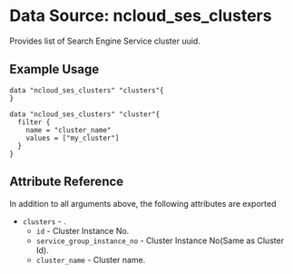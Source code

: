# Data Source: ncloud_ses_clusters

Provides list of Search Engine Service cluster uuid.

## Example Usage
``` hcl
data "ncloud_ses_clusters" "clusters"{
}

data "ncloud_ses_clusters" "cluster"{
  filter {
    name = "cluster_name"
    values = ["my_cluster"]
  }
}
```

## Attribute Reference
In addition to all arguments above, the following attributes are exported

* `clusters` - .
  * `id` - Cluster Instance No.
  * `service_group_instance_no` - Cluster Instance No(Same as Cluster Id).
  * `cluster_name` - Cluster name.